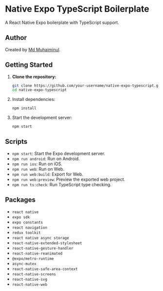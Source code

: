 # Native Expo TypeScript Boilerplate

A React Native Expo boilerplate with TypeScript support.

## Author

Created by [Md Muhaiminul](https://www.linkedin.com/in/aargon007).


## Getting Started

1. **Clone the repository:**
    ```bash
    git clone https://github.com/your-username/native-expo-typescript.git
    cd native-expo-typescript
    ```
2. Install dependencies:
    ```bash
    npm install
    ```
3. Start the development server:
    ```bash
    npm start
    ```

## Scripts

- `npm start`: Start the Expo development server.
- `npm run android`: Run on Android.
- `npm run ios`: Run on iOS.
- `npm run web`: Run on Web.
- `npm run web:build`: Export for Web.
- `npm run web:preview`: Preview the exported web project.
- `npm run ts:check`: Run TypeScript type checking.


## Packages

- `react native`
- `expo sdk`
- `expo constants`
- `react navigation`
- `redux toolkit`
- `react native async storage`
- `react-native-extended-stylesheet`
- `react-native-gesture-handler`
- `react-native-reanimated`
- `@expo/metro-runtime`
- `async-mutex`
- `react-native-safe-area-context`
- `react-native-screens`
- `react-native-svg`
- `react-native-web`